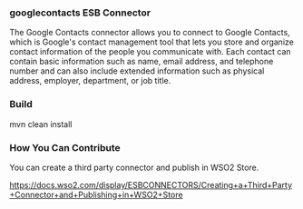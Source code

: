 ### googlecontacts ESB Connector
The Google Contacts connector allows you to connect to Google Contacts, which is Google's contact management tool that lets you store and organize contact information of the people you communicate with. Each contact can contain basic information such as name, email address, and telephone number and can also include extended information such as physical address, employer, department, or job title.

### Build
mvn clean install

### How You Can Contribute
You can create a third party connector and publish in WSO2 Store.

https://docs.wso2.com/display/ESBCONNECTORS/Creating+a+Third+Party+Connector+and+Publishing+in+WSO2+Store
